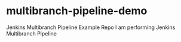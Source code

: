 # multibranch-pipeline-demo
Jenkins Multibranch Pipeline Example Repo
I am performing Jenkins Multibranch Pipeline
